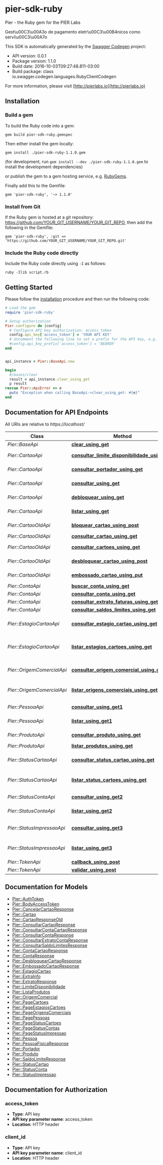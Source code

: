 # pier-sdk-ruby

Pier - the Ruby gem for the PIER Labs


Gest\u00C3\u00A3o de pagamento eletr\u00C3\u00B4nicos como servi\u00C3\u00A7o


This SDK is automatically generated by the [Swagger Codegen](https://github.com/swagger-api/swagger-codegen) project:

- API version: 0.0.1
- Package version: 1.1.0
- Build date: 2016-10-03T09:27:48.811-03:00
- Build package: class io.swagger.codegen.languages.RubyClientCodegen

For more information, please visit [http://pierlabs.io](http://pierlabs.io)


## Installation

### Build a gem

To build the Ruby code into a gem:

```shell
gem build pier-sdk-ruby.gemspec
```

Then either install the gem locally:

```shell
gem install ./pier-sdk-ruby-1.1.0.gem
```
(for development, run `gem install --dev ./pier-sdk-ruby-1.1.0.gem` to install the development dependencies)

or publish the gem to a gem hosting service, e.g. [RubyGems](https://rubygems.org/).

Finally add this to the Gemfile:

    gem 'pier-sdk-ruby', '~> 1.1.0'

### Install from Git

If the Ruby gem is hosted at a git repository: https://github.com/YOUR_GIT_USERNAME/YOUR_GIT_REPO, then add the following in the Gemfile:

    gem 'pier-sdk-ruby', :git => 'https://github.com/YOUR_GIT_USERNAME/YOUR_GIT_REPO.git'

### Include the Ruby code directly

Include the Ruby code directly using `-I` as follows:

```shell
ruby -Ilib script.rb
```

## Getting Started

Please follow the [installation](#installation) procedure and then run the following code:
```ruby
# Load the gem
require 'pier-sdk-ruby'

# Setup authorization
Pier.configure do |config|
  # Configure API key authorization: access_token
  config.api_key['access_token'] = 'YOUR API KEY'
  # Uncomment the following line to set a prefix for the API key, e.g. 'BEARER' (defaults to nil)
  #config.api_key_prefix['access_token'] = 'BEARER'
end


api_instance = Pier::BaseApi.new

begin
  #/bases/clear
  result = api_instance.clear_using_get
  p result
rescue Pier::ApiError => e
  puts "Exception when calling BaseApi->clear_using_get: #{e}"
end

```

## Documentation for API Endpoints

All URIs are relative to *https://localhost/*

Class | Method | HTTP request | Description
------------ | ------------- | ------------- | -------------
*Pier::BaseApi* | [**clear_using_get**](docs/BaseApi.md#clear_using_get) | **GET** /api/bases/clear | /bases/clear
*Pier::CartaoApi* | [**consultar_limite_disponibilidade_using_get**](docs/CartaoApi.md#consultar_limite_disponibilidade_using_get) | **GET** /api/cartoes/{id_cartao}/limites-disponibilidades | Apresenta os limites do Portador do Cart\u00C3\u00A3o
*Pier::CartaoApi* | [**consultar_portador_using_get**](docs/CartaoApi.md#consultar_portador_using_get) | **GET** /api/cartoes/{id_cartao}/portadores | Apresenta os dados do Portador do Cart\u00C3\u00A3o 
*Pier::CartaoApi* | [**consultar_using_get**](docs/CartaoApi.md#consultar_using_get) | **GET** /api/cartoes/{id_cartao} | Apresenta os dados de um determinado Cart\u00C3\u00A3o
*Pier::CartaoApi* | [**debloquear_using_get**](docs/CartaoApi.md#debloquear_using_get) | **GET** /api/cartoes/{id_cartao}/desbloqueio | Realiza o desbloqueio de um determinado Cart\u00C3\u00A3o
*Pier::CartaoApi* | [**listar_using_get**](docs/CartaoApi.md#listar_using_get) | **GET** /api/cartoes | Lista os Cart\u00C3\u00B5es gerados pelo Emissor
*Pier::CartaoOldApi* | [**bloquear_cartao_using_post**](docs/CartaoOldApi.md#bloquear_cartao_using_post) | **POST** /api/contas/{idConta}/cartoes/{idCartao}/bloquear | Bloqueia um cart\u00C3\u00A3o
*Pier::CartaoOldApi* | [**consultar_cartao_using_get**](docs/CartaoOldApi.md#consultar_cartao_using_get) | **GET** /api/contas/{idConta}/cartoes/{idCartao} | Retorna um cart\u00C3\u00A3o
*Pier::CartaoOldApi* | [**consultar_cartoes_using_get**](docs/CartaoOldApi.md#consultar_cartoes_using_get) | **GET** /api/contas/{idConta}/cartoes | Retorna todos os cart\u00C3\u00B5es
*Pier::CartaoOldApi* | [**desbloquear_cartao_using_post**](docs/CartaoOldApi.md#desbloquear_cartao_using_post) | **POST** /api/contas/{idConta}/cartoes/{idCartao}/desbloquear | Desbloqueia um cart\u00C3\u00A3o
*Pier::CartaoOldApi* | [**embossado_cartao_using_put**](docs/CartaoOldApi.md#embossado_cartao_using_put) | **PUT** /api/contas/{idConta}/cartoes/{idCartao}/embossado | Embossado
*Pier::ContaApi* | [**buscar_conta_using_get**](docs/ContaApi.md#buscar_conta_using_get) | **GET** /api/contas/buscar | Buscar contas
*Pier::ContaApi* | [**consultar_conta_using_get**](docs/ContaApi.md#consultar_conta_using_get) | **GET** /api/contas/{idConta} | Retorna uma conta
*Pier::ContaApi* | [**consultar_extrato_faturas_using_get**](docs/ContaApi.md#consultar_extrato_faturas_using_get) | **GET** /api/contas/{idConta}/faturas | Retorna os extratos
*Pier::ContaApi* | [**consultar_saldos_limites_using_get**](docs/ContaApi.md#consultar_saldos_limites_using_get) | **GET** /api/contas/{idConta}/limites | Retorna o limite
*Pier::EstagioCartaoApi* | [**consultar_estagio_cartao_using_get**](docs/EstagioCartaoApi.md#consultar_estagio_cartao_using_get) | **GET** /api/estagios-cartoes/{id_estagio_cartao} | Apresenta os dados de um determinado Estagio Cart\u00C3\u00A3o 
*Pier::EstagioCartaoApi* | [**listar_estagios_cartoes_using_get**](docs/EstagioCartaoApi.md#listar_estagios_cartoes_using_get) | **GET** /api/estagios-cartoes | Lista as op\u00C3\u00A7\u00C3\u00B5es de Est\u00C3\u00A1gios do Cart\u00C3\u00A3o 
*Pier::OrigemComercialApi* | [**consultar_origem_comercial_using_get**](docs/OrigemComercialApi.md#consultar_origem_comercial_using_get) | **GET** /api/origens-comerciais/{id_origem_comercial} | Opera\u00C3\u00A7\u00C3\u00A3o utilizada para consultar uma determinada Origem Comercial 
*Pier::OrigemComercialApi* | [**listar_origens_comerciais_using_get**](docs/OrigemComercialApi.md#listar_origens_comerciais_using_get) | **GET** /api/origens-comerciais | Opera\u00C3\u00A7\u00C3\u00A3o utilizada para listar Origens Comerciais 
*Pier::PessoaApi* | [**consultar_using_get1**](docs/PessoaApi.md#consultar_using_get1) | **GET** /api/pessoas/{id_pessoa} | Apresenta os dados de uma determinada Pessoa.
*Pier::PessoaApi* | [**listar_using_get1**](docs/PessoaApi.md#listar_using_get1) | **GET** /api/pessoas | Lista as Pessoas cadastradas no Emissor
*Pier::ProdutoApi* | [**consultar_produto_using_get**](docs/ProdutoApi.md#consultar_produto_using_get) | **GET** /api/produtos/{id_produto} | Apresenta os dados de um determinado Produto.
*Pier::ProdutoApi* | [**listar_produtos_using_get**](docs/ProdutoApi.md#listar_produtos_using_get) | **GET** /api/produtos | Lista os Produtos do Emissor
*Pier::StatusCartaoApi* | [**consultar_status_cartao_using_get**](docs/StatusCartaoApi.md#consultar_status_cartao_using_get) | **GET** /api/status-cartoes/{id_status_cartao} | Apresenta os dados de um determinado Status Cart\u00C3\u00A3o 
*Pier::StatusCartaoApi* | [**listar_status_cartoes_using_get**](docs/StatusCartaoApi.md#listar_status_cartoes_using_get) | **GET** /api/status-cartoes | Lista as op\u00C3\u00A7\u00C3\u00B5es de Status do Cart\u00C3\u00A3o 
*Pier::StatusContaApi* | [**consultar_using_get2**](docs/StatusContaApi.md#consultar_using_get2) | **GET** /api/status-contas/{id_status_conta} | Apresenta os dados de um determinado Status Conta
*Pier::StatusContaApi* | [**listar_using_get2**](docs/StatusContaApi.md#listar_using_get2) | **GET** /api/status-contas | Lista os Status Contas cadastrados para o Emissor 
*Pier::StatusImpressaoApi* | [**consultar_using_get3**](docs/StatusImpressaoApi.md#consultar_using_get3) | **GET** /api/status-impressoes/{id_status_impressao} | Apresenta os dados de um determinado Status Impress\u00C3\u00A3o 
*Pier::StatusImpressaoApi* | [**listar_using_get3**](docs/StatusImpressaoApi.md#listar_using_get3) | **GET** /api/status-impressoes | Lista as op\u00C3\u00A7\u00C3\u00B5es de Status Impress\u00C3\u00A3o 
*Pier::TokenApi* | [**callback_using_post**](docs/TokenApi.md#callback_using_post) | **POST** /api/tokens/callback | /tokens/callback
*Pier::TokenApi* | [**validar_using_post**](docs/TokenApi.md#validar_using_post) | **POST** /api/tokens/validar | /tokens/validar


## Documentation for Models

 - [Pier::AuthToken](docs/AuthToken.md)
 - [Pier::BodyAccessToken](docs/BodyAccessToken.md)
 - [Pier::CancelarCartaoResponse](docs/CancelarCartaoResponse.md)
 - [Pier::Cartao](docs/Cartao.md)
 - [Pier::CartaoResponseOld](docs/CartaoResponseOld.md)
 - [Pier::ConsultarCartaoResponse](docs/ConsultarCartaoResponse.md)
 - [Pier::ConsultarContaCartaoResponse](docs/ConsultarContaCartaoResponse.md)
 - [Pier::ConsultarContaResponse](docs/ConsultarContaResponse.md)
 - [Pier::ConsultarExtratoContaResponse](docs/ConsultarExtratoContaResponse.md)
 - [Pier::ConsultarSaldoLimitesResponse](docs/ConsultarSaldoLimitesResponse.md)
 - [Pier::ContaCartaoResponse](docs/ContaCartaoResponse.md)
 - [Pier::ContaResponse](docs/ContaResponse.md)
 - [Pier::DesbloquearCartaoResponse](docs/DesbloquearCartaoResponse.md)
 - [Pier::EmbossadoCartaoResponse](docs/EmbossadoCartaoResponse.md)
 - [Pier::EstagioCartao](docs/EstagioCartao.md)
 - [Pier::ExtraInfo](docs/ExtraInfo.md)
 - [Pier::ExtratoResponse](docs/ExtratoResponse.md)
 - [Pier::LimiteDisponibilidade](docs/LimiteDisponibilidade.md)
 - [Pier::ListaProdutos](docs/ListaProdutos.md)
 - [Pier::OrigemComercial](docs/OrigemComercial.md)
 - [Pier::PageCartoes](docs/PageCartoes.md)
 - [Pier::PageEstagiosCartoes](docs/PageEstagiosCartoes.md)
 - [Pier::PageOrigensComerciais](docs/PageOrigensComerciais.md)
 - [Pier::PagePessoas](docs/PagePessoas.md)
 - [Pier::PageStatusCartoes](docs/PageStatusCartoes.md)
 - [Pier::PageStatusContas](docs/PageStatusContas.md)
 - [Pier::PageStatusImpressao](docs/PageStatusImpressao.md)
 - [Pier::Pessoa](docs/Pessoa.md)
 - [Pier::PessoaFisicaResponse](docs/PessoaFisicaResponse.md)
 - [Pier::Portador](docs/Portador.md)
 - [Pier::Produto](docs/Produto.md)
 - [Pier::SaldoLimiteResponse](docs/SaldoLimiteResponse.md)
 - [Pier::StatusCartao](docs/StatusCartao.md)
 - [Pier::StatusConta](docs/StatusConta.md)
 - [Pier::StatusImpressao](docs/StatusImpressao.md)


## Documentation for Authorization


### access_token

- **Type**: API key
- **API key parameter name**: access_token
- **Location**: HTTP header




### client_id

- **Type**: API key
- **API key parameter name**: client_id
- **Location**: HTTP header





